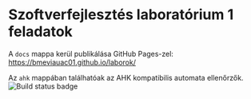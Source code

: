 # Szoftverfejlesztés laboratórium 1 feladatok

A `docs` mappa kerül publikálása GitHub Pages-zel: <https://bmeviauac01.github.io/laborok/>

Az `ahk` mappában találhatóak az AHK kompatibilis automata ellenőrzők. ![Build status badge](https://github.com/bmeviauac01/laborok/workflows/Build%20Docker%20images%20for%20AHK/badge.svg)

